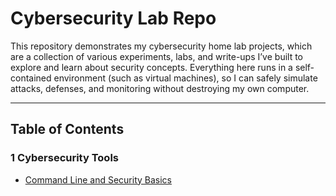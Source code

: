 # Cybersecurity Lab Repo
This repository demonstrates my cybersecurity home lab projects, which are a collection of various experiments, labs, and write-ups I’ve built to explore and learn about security concepts. Everything here runs in a self-contained environment (such as virtual machines), so I can safely simulate attacks, defenses, and monitoring without destroying my own computer.

---

## Table of Contents


### 1 Cybersecurity Tools
- [Command Line and Security Basics](linux_basics/Linux%20CL%20and%20Security%20Basics.md)
